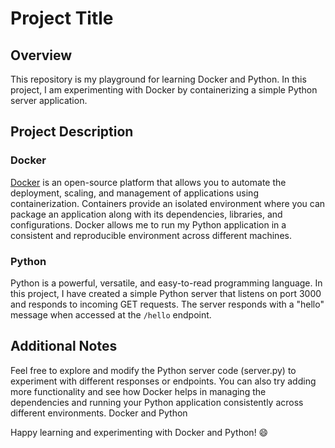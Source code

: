 # Project Title

## Overview

This repository is my playground for learning Docker and Python. In this project, I am experimenting with Docker by containerizing a simple Python server application.

## Project Description

### Docker

[Docker](https://www.docker.com/) is an open-source platform that allows you to automate the deployment, scaling, and management of applications using containerization. Containers provide an isolated environment where you can package an application along with its dependencies, libraries, and configurations. Docker allows me to run my Python application in a consistent and reproducible environment across different machines.

### Python

Python is a powerful, versatile, and easy-to-read programming language. In this project, I have created a simple Python server that listens on port 3000 and responds to incoming GET requests. The server responds with a "hello" message when accessed at the `/hello` endpoint.

## Additional Notes
Feel free to explore and modify the Python server code (server.py) to experiment with different responses or endpoints.
You can also try adding more functionality and see how Docker helps in managing the dependencies and running your Python application consistently across different environments.
Docker and Python

Happy learning and experimenting with Docker and Python! 😄






